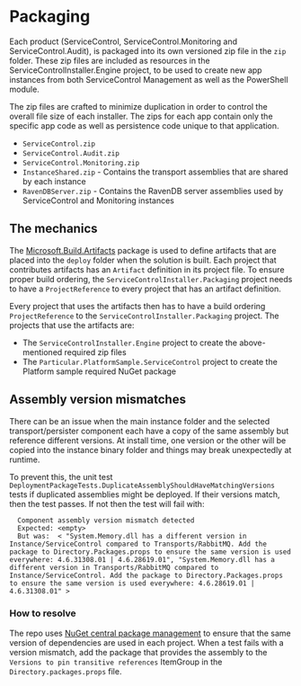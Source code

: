 # Packaging

Each product (ServiceControl, ServiceControl.Monitoring and ServiceControl.Audit), is packaged into its own versioned zip file in the `zip` folder. These zip files are included as resources in the ServiceControlInstaller.Engine project, to be used to create new app instances from both ServiceControl Management as well as the PowerShell module.

The zip files are crafted to minimize duplication in order to control the overall file size of each installer. The zips for each app contain only the specific app code as well as persistence code unique to that application.

- `ServiceControl.zip`
- `ServiceControl.Audit.zip`
- `ServiceControl.Monitoring.zip`
- `InstanceShared.zip` - Contains the transport assemblies that are shared by each instance
- `RavenDBServer.zip` - Contains the RavenDB server assemblies used by ServiceControl and Monitoring instances

## The mechanics

The [Microsoft.Build.Artifacts](https://github.com/microsoft/MSBuildSdks/tree/main/src/Artifacts) package is used to define artifacts that are placed into the `deploy` folder when the solution is built. Each project that contributes artifacts has an `Artifact` definition in its project file.
To ensure proper build ordering, the `ServiceControlInstaller.Packaging` project needs to have a `ProjectReference` to every project that has an artifact definition.

Every project that uses the artifacts then has to have a build ordering `ProjectReference` to the `ServiceControlInstaller.Packaging` project. The projects that use the artifacts are:

- The `ServiceControlInstaller.Engine` project to create the above-mentioned required zip files
- The `Particular.PlatformSample.ServiceControl` project to create the Platform sample required NuGet package

## Assembly version mismatches

There can be an issue when the main instance folder and the selected transport/persister component each have a copy of the same assembly but reference different versions. At install time, one version or the other will be copied into the instance binary folder and things may break unexpectedly at runtime.

To prevent this, the unit test `DeploymentPackageTests.DuplicateAssemblyShouldHaveMatchingVersions` tests if duplicated assemblies might be deployed. If their versions match, then the test passes. If not then the test will fail with:

```
  Component assembly version mismatch detected
  Expected: <empty>
  But was:  < "System.Memory.dll has a different version in Instance/ServiceControl compared to Transports/RabbitMQ. Add the package to Directory.Packages.props to ensure the same version is used everywhere: 4.6.31308.01 | 4.6.28619.01", "System.Memory.dll has a different version in Transports/RabbitMQ compared to Instance/ServiceControl. Add the package to Directory.Packages.props to ensure the same version is used everywhere: 4.6.28619.01 | 4.6.31308.01" >
```

### How to resolve

The repo uses [NuGet central package management](https://learn.microsoft.com/en-us/nuget/consume-packages/central-package-management) to ensure that the same version of dependencies are used in each project. When a test fails with a version mismatch, add the package that provides the assembly to the `Versions to pin transitive references` ItemGroup in the `Directory.packages.props` file.